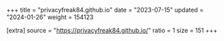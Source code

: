 +++
title = "privacyfreak84.github.io"
date = "2023-07-15"
updated = "2024-01-26"
weight = 154123

[extra]
source = "https://privacyfreak84.github.io/"
ratio = 1
size = 151
+++
